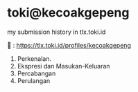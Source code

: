 # toki@kecoakgepeng
my submission history in tlx.toki.id

👤 : https://tlx.toki.id/profiles/kecoakgepeng

1. Perkenalan.
2. Ekspresi dan Masukan-Keluaran
3. Percabangan
4. Perulangan
